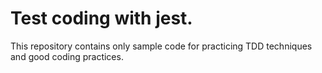 # Test coding with jest.   

This repository contains only sample code for practicing TDD techniques and good coding practices.